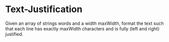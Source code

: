 # Text-Justification
Given an array of strings words and a width maxWidth, format the text such that each line has exactly maxWidth characters and is fully (left and right) justified.
